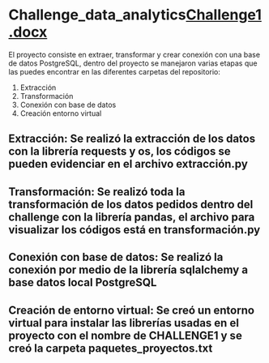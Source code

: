 # Challenge_data_analytics[Challenge1.docx](https://github.com/murillowilmar1/Challenge_data_analytics/files/9795963/Challenge1.docx)

El proyecto consiste en extraer, transformar y crear conexión con una base de datos PostgreSQL, dentro del proyecto se manejaron varias etapas que las puedes encontrar en las diferentes carpetas del repositorio: 


1.	Extracción 
2.	Transformación 
3.	Conexión con base de datos 
4.	Creación entorno virtual 


##	Extracción: Se realizó la extracción de los datos con la librería requests y os, los códigos se pueden evidenciar en el archivo extracción.py


##	Transformación: Se realizó toda la transformación de los datos pedidos dentro del challenge con la librería pandas, el archivo para visualizar los códigos está en transformación.py 



##	Conexión con base de datos: Se realizó la conexión por medio de la librería sqlalchemy a base datos local PostgreSQL


##	Creación de entorno virtual: Se creó un entorno virtual para instalar las librerías usadas en el proyecto con el nombre de CHALLENGE1 y se creó la carpeta paquetes_proyectos.txt




